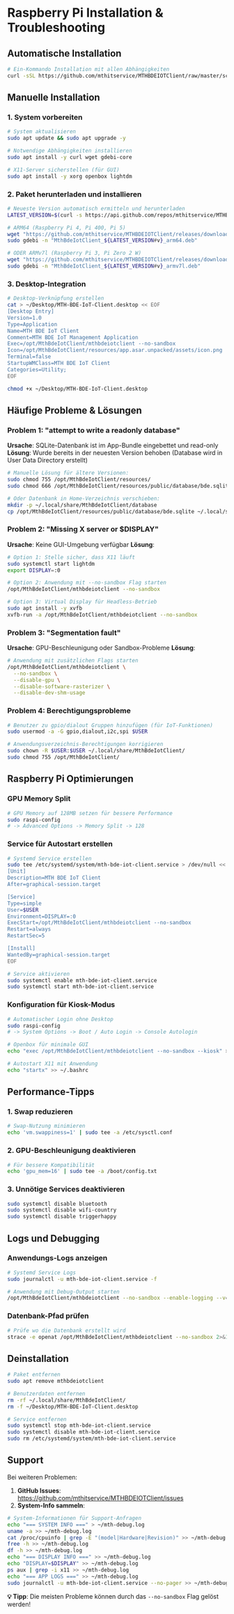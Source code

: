 # Raspberry Pi Installation & Troubleshooting

## Automatische Installation

```bash
# Ein-Kommando Installation mit allen Abhängigkeiten
curl -sSL https://github.com/mthitservice/MTHBDEIOTClient/raw/master/scripts/install-raspberry.sh | bash
```

## Manuelle Installation

### 1. System vorbereiten

```bash
# System aktualisieren
sudo apt update && sudo apt upgrade -y

# Notwendige Abhängigkeiten installieren
sudo apt install -y curl wget gdebi-core

# X11-Server sicherstellen (für GUI)
sudo apt install -y xorg openbox lightdm
```

### 2. Paket herunterladen und installieren

```bash
# Neueste Version automatisch ermitteln und herunterladen
LATEST_VERSION=$(curl -s https://api.github.com/repos/mthitservice/MTHBDEIOTClient/releases/latest | grep tag_name | cut -d '"' -f 4)

# ARM64 (Raspberry Pi 4, Pi 400, Pi 5)
wget "https://github.com/mthitservice/MTHBDEIOTClient/releases/download/${LATEST_VERSION}/MthBdeIotClient_${LATEST_VERSION#v}_arm64.deb"
sudo gdebi -n "MthBdeIotClient_${LATEST_VERSION#v}_arm64.deb"

# ODER ARMv7l (Raspberry Pi 3, Pi Zero 2 W)
wget "https://github.com/mthitservice/MTHBDEIOTClient/releases/download/${LATEST_VERSION}/MthBdeIotClient_${LATEST_VERSION#v}_armv7l.deb"
sudo gdebi -n "MthBdeIotClient_${LATEST_VERSION#v}_armv7l.deb"
```

### 3. Desktop-Integration

```bash
# Desktop-Verknüpfung erstellen
cat > ~/Desktop/MTH-BDE-IoT-Client.desktop << EOF
[Desktop Entry]
Version=1.0
Type=Application
Name=MTH BDE IoT Client
Comment=MTH BDE IoT Management Application
Exec=/opt/MthBdeIotClient/mthbdeiotclient --no-sandbox
Icon=/opt/MthBdeIotClient/resources/app.asar.unpacked/assets/icon.png
Terminal=false
StartupWMClass=MTH BDE IoT Client
Categories=Utility;
EOF

chmod +x ~/Desktop/MTH-BDE-IoT-Client.desktop
```

## Häufige Probleme & Lösungen

### Problem 1: "attempt to write a readonly database"

**Ursache**: SQLite-Datenbank ist im App-Bundle eingebettet und read-only
**Lösung**: Wurde bereits in der neuesten Version behoben (Database wird in User Data Directory erstellt)

```bash
# Manuelle Lösung für ältere Versionen:
sudo chmod 755 /opt/MthBdeIotClient/resources/
sudo chmod 666 /opt/MthBdeIotClient/resources/public/database/bde.sqlite

# Oder Datenbank in Home-Verzeichnis verschieben:
mkdir -p ~/.local/share/MthBdeIotClient/database
cp /opt/MthBdeIotClient/resources/public/database/bde.sqlite ~/.local/share/MthBdeIotClient/database/
```

### Problem 2: "Missing X server or $DISPLAY"

**Ursache**: Keine GUI-Umgebung verfügbar
**Lösung**:

```bash
# Option 1: Stelle sicher, dass X11 läuft
sudo systemctl start lightdm
export DISPLAY=:0

# Option 2: Anwendung mit --no-sandbox Flag starten
/opt/MthBdeIotClient/mthbdeiotclient --no-sandbox

# Option 3: Virtual Display für Headless-Betrieb
sudo apt install -y xvfb
xvfb-run -a /opt/MthBdeIotClient/mthbdeiotclient --no-sandbox
```

### Problem 3: "Segmentation fault"

**Ursache**: GPU-Beschleunigung oder Sandbox-Probleme
**Lösung**:

```bash
# Anwendung mit zusätzlichen Flags starten
/opt/MthBdeIotClient/mthbdeiotclient \
  --no-sandbox \
  --disable-gpu \
  --disable-software-rasterizer \
  --disable-dev-shm-usage
```

### Problem 4: Berechtigungsprobleme

```bash
# Benutzer zu gpio/dialout Gruppen hinzufügen (für IoT-Funktionen)
sudo usermod -a -G gpio,dialout,i2c,spi $USER

# Anwendungsverzeichnis-Berechtigungen korrigieren
sudo chown -R $USER:$USER ~/.local/share/MthBdeIotClient/
sudo chmod 755 /opt/MthBdeIotClient/
```

## Raspberry Pi Optimierungen

### GPU Memory Split
```bash
# GPU Memory auf 128MB setzen für bessere Performance
sudo raspi-config
# -> Advanced Options -> Memory Split -> 128
```

### Service für Autostart erstellen

```bash
# Systemd Service erstellen
sudo tee /etc/systemd/system/mth-bde-iot-client.service > /dev/null << EOF
[Unit]
Description=MTH BDE IoT Client
After=graphical-session.target

[Service]
Type=simple
User=$USER
Environment=DISPLAY=:0
ExecStart=/opt/MthBdeIotClient/mthbdeiotclient --no-sandbox
Restart=always
RestartSec=5

[Install]
WantedBy=graphical-session.target
EOF

# Service aktivieren
sudo systemctl enable mth-bde-iot-client.service
sudo systemctl start mth-bde-iot-client.service
```

### Konfiguration für Kiosk-Modus

```bash
# Automatischer Login ohne Desktop
sudo raspi-config
# -> System Options -> Boot / Auto Login -> Console Autologin

# Openbox für minimale GUI
echo "exec /opt/MthBdeIotClient/mthbdeiotclient --no-sandbox --kiosk" > ~/.xinitrc

# Autostart X11 mit Anwendung
echo "startx" >> ~/.bashrc
```

## Performance-Tipps

### 1. Swap reduzieren
```bash
# Swap-Nutzung minimieren
echo 'vm.swappiness=1' | sudo tee -a /etc/sysctl.conf
```

### 2. GPU-Beschleunigung deaktivieren
```bash
# Für bessere Kompatibilität
echo 'gpu_mem=16' | sudo tee -a /boot/config.txt
```

### 3. Unnötige Services deaktivieren
```bash
sudo systemctl disable bluetooth
sudo systemctl disable wifi-country
sudo systemctl disable triggerhappy
```

## Logs und Debugging

### Anwendungs-Logs anzeigen
```bash
# Systemd Service Logs
sudo journalctl -u mth-bde-iot-client.service -f

# Anwendung mit Debug-Output starten
/opt/MthBdeIotClient/mthbdeiotclient --no-sandbox --enable-logging --v=1
```

### Datenbank-Pfad prüfen
```bash
# Prüfe wo die Datenbank erstellt wird
strace -e openat /opt/MthBdeIotClient/mthbdeiotclient --no-sandbox 2>&1 | grep -i sqlite
```

## Deinstallation

```bash
# Paket entfernen
sudo apt remove mthbdeiotclient

# Benutzerdaten entfernen
rm -rf ~/.local/share/MthBdeIotClient/
rm -f ~/Desktop/MTH-BDE-IoT-Client.desktop

# Service entfernen
sudo systemctl stop mth-bde-iot-client.service
sudo systemctl disable mth-bde-iot-client.service
sudo rm /etc/systemd/system/mth-bde-iot-client.service
```

## Support

Bei weiteren Problemen:
1. **GitHub Issues**: https://github.com/mthitservice/MTHBDEIOTClient/issues
2. **System-Info sammeln**:
```bash
# System-Informationen für Support-Anfragen
echo "=== SYSTEM INFO ===" > ~/mth-debug.log
uname -a >> ~/mth-debug.log
cat /proc/cpuinfo | grep -E "(model|Hardware|Revision)" >> ~/mth-debug.log
free -h >> ~/mth-debug.log
df -h >> ~/mth-debug.log
echo "=== DISPLAY INFO ===" >> ~/mth-debug.log
echo "DISPLAY=$DISPLAY" >> ~/mth-debug.log
ps aux | grep -i x11 >> ~/mth-debug.log
echo "=== APP LOGS ===" >> ~/mth-debug.log
sudo journalctl -u mth-bde-iot-client.service --no-pager >> ~/mth-debug.log
```

**💡 Tipp**: Die meisten Probleme können durch das `--no-sandbox` Flag gelöst werden!
